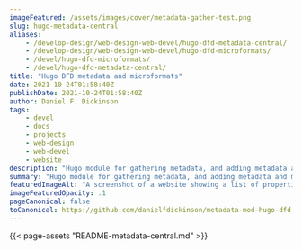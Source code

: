 ```yaml
---
imageFeatured: /assets/images/cover/metadata-gather-test.png
slug: hugo-metadata-central
aliases:
    - /develop-design/web-design-web-devel/hugo-dfd-metadata-central/
    - /develop-design/web-design-web-devel/hugo-dfd-microformats/
    - /devel/hugo-dfd-microformats/
    - /devel/hugo-dfd-metadata-central/
title: "Hugo DFD metadata and microformats"
date: 2021-10-24T01:58:40Z
publishDate: 2021-10-24T01:58:40Z
author: Daniel F. Dickinson
tags:
    - devel
    - docs
    - projects
    - web-design
    - web-devel
    - website
description: "Hugo module for gathering metadata, and adding metadata and microformats to HTML ('head' and elsewhere)"
summary: "Hugo module for gathering metadata, and adding metadata and microformats to HTML ('head' and elsewhere)"
featuredImageAlt: "A screenshot of a website showing a list of properties and their values"
imageFeaturedOpacity: .1
pageCanonical: false
toCanonical: https://github.com/danielfdickinson/metadata-mod-hugo-dfd
---
```


{{< page-assets "README-metadata-central.md" >}}
